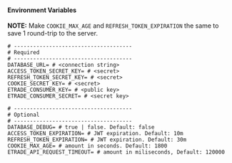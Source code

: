 #### Environment Variables
**NOTE:** 
Make `COOKIE_MAX_AGE` and `REFRESH_TOKEN_EXPIRATION` the same to save 1 round-trip to the server.
```dotenv
# -------------------------------------
# Required
# -------------------------------------
DATABASE_URL= # <connection string>
ACCESS_TOKEN_SECRET_KEY= # <secret>
REFRESH_TOKEN_SECRET_KEY= # <secret>
COOKIE_SECRET_KEY= # <secret>
ETRADE_CONSUMER_KEY= # <public key>
ETRADE_CONSUMER_SECRET= # <secret key>

# -------------------------------------
# Optional
# -------------------------------------
DATABASE_DEBUG= # true | false. Default: false
ACCESS_TOKEN_EXPIRATION= # JWT expiration. Default: 10m
REFRESH_TOKEN_EXPIRATION= # JWT expiration. Default: 30m
COOKIE_MAX_AGE= # amount in seconds. Default: 1800
ETRADE_API_REQUEST_TIMEOUT= # amount in miliseconds, Default: 120000 
``` 
